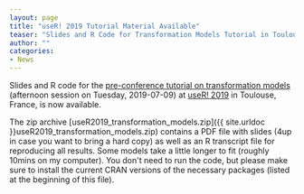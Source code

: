 ```yaml
---
layout: page
title: "useR! 2019 Tutorial Material Available"
teaser: "Slides and R Code for Transformation Models Tutorial in Toulouse"
author: ""
categories:
- News 
---
```

Slides and R code for the 
[pre-conference tutorial on transformation models](http://www.user2019.fr/tutorials/) (afternoon session on Tuesday,
2019-07-09) at [useR!  2019](http://www.user2019.fr) in Toulouse, France, is
now available.

The zip archive [useR2019_transformation_models.zip]({{ site.urldoc }}useR2019_transformation_models.zip)
contains a PDF file with slides (4up in case you want to bring a hard copy)
as well as an R transcript file for reproducing all results. Some models
take a little longer to fit (roughly 10mins on my computer). You don't need
to run the code, but please make sure to install the current CRAN 
versions of the necessary packages (listed at the beginning of this file).

